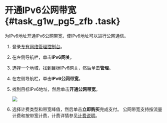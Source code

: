# 开通IPv6公网带宽 {#task_g1w_pg5_zfb .task}

为IPv6地址开通IPv6公网带宽，使IPv6地址可以进行公网通信。

1.  登录[专有网络管理控制台](https://vpcnext.console.aliyun.com)。 
2.  在左侧导航栏，单击**IPv6网关**。 
3.  选择一个地域，找到目标IPv6网关，然后单击**管理**。 
4.  在左侧导航栏，单击**IPv6公网带宽**。 
5.  找到目标IPv6地址，然后单击**开通公网带宽**。 

    ![](http://static-aliyun-doc.oss-cn-hangzhou.aliyuncs.com/assets/img/73838/154406734933776_zh-CN.png)

6.  选择计费类型和带宽峰值，然后单击**立即购买**完成支付。 公网带宽支持按流量计费和按带宽计费，计费详情参见[计费说明](../../../../cn.zh-CN/产品定价/计费说明.md#)。

